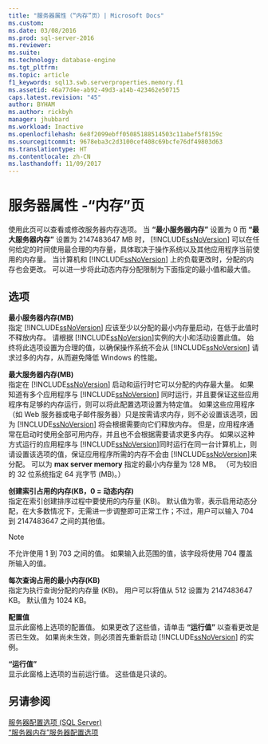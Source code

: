 ```yaml
---
title: "服务器属性（“内存”页）| Microsoft Docs"
ms.custom: 
ms.date: 03/08/2016
ms.prod: sql-server-2016
ms.reviewer: 
ms.suite: 
ms.technology: database-engine
ms.tgt_pltfrm: 
ms.topic: article
f1_keywords: sql13.swb.serverproperties.memory.f1
ms.assetid: 46a77d4e-ab92-49d3-a14b-423462e50715
caps.latest.revision: "45"
author: BYHAM
ms.author: rickbyh
manager: jhubbard
ms.workload: Inactive
ms.openlocfilehash: 6e8f2099ebff05085188514503c11abef5f8159c
ms.sourcegitcommit: 9678eba3c2d3100cef408c69bcfe76df49803d63
ms.translationtype: HT
ms.contentlocale: zh-CN
ms.lasthandoff: 11/09/2017
---
```

# <a name="server-properties---memory-page"></a>服务器属性 -“内存”页
  使用此页可以查看或修改服务器内存选项。 当 **“最小服务器内存”** 设置为 0 而 **“最大服务器内存”** 设置为 2147483647 MB 时， [!INCLUDE[ssNoVersion](../../includes/ssnoversion-md.md)] 可以在任何给定的时间使用最合理的内存量，具体取决于操作系统以及其他应用程序当前使用的内存量。 当计算机和 [!INCLUDE[ssNoVersion](../../includes/ssnoversion-md.md)] 上的负载更改时，分配的内存也会更改。 可以进一步将此动态内存分配限制为下面指定的最小值和最大值。  
  
## <a name="options"></a>选项  
 **最小服务器内存(MB)**  
 指定 [!INCLUDE[ssNoVersion](../../includes/ssnoversion-md.md)] 应该至少以分配的最小内存量启动，在低于此值时不释放内存。 请根据 [!INCLUDE[ssNoVersion](../../includes/ssnoversion-md.md)]实例的大小和活动设置此值。 始终将此选项设置为合理的值，以确保操作系统不会从 [!INCLUDE[ssNoVersion](../../includes/ssnoversion-md.md)] 请求过多的内存，从而避免降低 Windows 的性能。  
  
 **最大服务器内存(MB)**  
 指定在 [!INCLUDE[ssNoVersion](../../includes/ssnoversion-md.md)] 启动和运行时它可以分配的内存最大量。 如果知道有多个应用程序与 [!INCLUDE[ssNoVersion](../../includes/ssnoversion-md.md)] 同时运行，并且要保证这些应用程序有足够的内存运行，则可以将此配置选项设置为特定值。 如果这些应用程序（如 Web 服务器或电子邮件服务器）只是按需请求内存，则不必设置该选项，因为 [!INCLUDE[ssNoVersion](../../includes/ssnoversion-md.md)] 将会根据需要向它们释放内存。 但是，应用程序通常在启动时使用全部可用内存，并且也不会根据需要请求更多内存。 如果以这种方式运行的应用程序与 [!INCLUDE[ssNoVersion](../../includes/ssnoversion-md.md)]同时运行在同一台计算机上，则请设置该选项的值，保证应用程序所需的内存不会由 [!INCLUDE[ssNoVersion](../../includes/ssnoversion-md.md)]来分配。 可以为 **max server memory** 指定的最小内存量为 128 MB。 （可为较旧的 32 位系统指定 64 兆字节 (MB)。）  
  
 **创建索引占用的内存(KB，0 = 动态内存)**  
 指定在索引创建排序过程中要使用的内存量 (KB)。 默认值为零，表示启用动态分配，在大多数情况下，无需进一步调整即可正常工作；不过，用户可以输入 704 到 2147483647 之间的其他值。  
  
> [!NOTE]  
>  不允许使用 1 到 703 之间的值。 如果输入此范围的值，该字段将使用 704 覆盖所输入的值。  
  
 **每次查询占用的最小内存(KB)**  
 指定为执行查询分配的内存量 (KB)。 用户可以将值从 512 设置为 2147483647 KB。 默认值为 1024 KB。  
  
 **配置值**  
 显示此窗格上选项的配置值。 如果更改了这些值，请单击 **“运行值”** 以查看更改是否已生效。 如果尚未生效，则必须首先重新启动 [!INCLUDE[ssNoVersion](../../includes/ssnoversion-md.md)] 的实例。  
  
 **“运行值”**  
 显示此窗格上选项的当前运行值。 这些值是只读的。  
  
## <a name="see-also"></a>另请参阅  
 [服务器配置选项 (SQL Server)](../../database-engine/configure-windows/server-configuration-options-sql-server.md)   
 [“服务器内存”服务器配置选项](../../database-engine/configure-windows/server-memory-server-configuration-options.md)  
  
  
